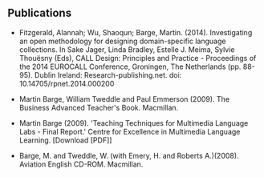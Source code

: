 ## Publications

- Fitzgerald, Alannah; Wu, Shaoqun; Barge, Martin. (2014). Investigating an open methodology for designing domain-specific language collections. In Sake Jager, Linda Bradley, Estelle J. Meima, Sylvie Thouësny (Eds), CALL Design: Principles and Practice - Proceedings of the 2014 EUROCALL Conference, Groningen, The Netherlands (pp. 88-95). Dublin Ireland: Research-publishing.net. doi: 10.14705/rpnet.2014.000200

- Martin Barge, William Tweddle and Paul Emmerson (2009). The Business Advanced Teacher's Book. Macmillan.

- Martin Barge (2009). 'Teaching Techniques for Multimedia Language Labs - Final Report.' Centre for Excellence in Multimedia Language Learning. [Download [PDF]]

- Barge, M. and Tweddle, W. (with Emery, H. and Roberts A.)(2008). Aviation English CD-ROM. Macmillan.
